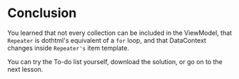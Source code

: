 ﻿---
Title: Conclusion
EmbeddedView:
    Path: .solution/ToDoList/Views/ToDo.dothtml
    Dependencies:
        - .solution/ToDoList/ViewModels/ToDoViewModel.cs
Solution: .solution
---

# Conclusion

You learned that not every collection can be included in the ViewModel, that `Repeater` is dothtml's equivalent of a `for` loop, and that DataContext changes inside `Repeater's` item template.

You can try the To-do list yourself, download the solution, or go on to the next lesson.